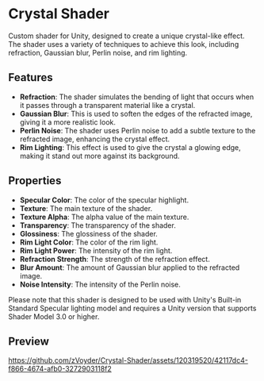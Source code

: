 # Crystal Shader

Custom shader for Unity, designed to create a unique crystal-like effect.
The shader uses a variety of techniques to achieve this look, including refraction, Gaussian blur, Perlin noise, and rim lighting.

## Features

- **Refraction**: The shader simulates the bending of light that occurs when it passes through a transparent material like a crystal.
- **Gaussian Blur**: This is used to soften the edges of the refracted image, giving it a more realistic look.
- **Perlin Noise**: The shader uses Perlin noise to add a subtle texture to the refracted image, enhancing the crystal effect.
- **Rim Lighting**: This effect is used to give the crystal a glowing edge, making it stand out more against its background.

## Properties

- **Specular Color**: The color of the specular highlight.
- **Texture**: The main texture of the shader.
- **Texture Alpha**: The alpha value of the main texture.
- **Transparency**: The transparency of the shader.
- **Glossiness**: The glossiness of the shader.
- **Rim Light Color**: The color of the rim light.
- **Rim Light Power**: The intensity of the rim light.
- **Refraction Strength**: The strength of the refraction effect.
- **Blur Amount**: The amount of Gaussian blur applied to the refracted image.
- **Noise Intensity**: The intensity of the Perlin noise.

Please note that this shader is designed to be used with Unity's Built-in Standard Specular lighting model and requires a Unity version that supports Shader Model 3.0 or higher.

## Preview

https://github.com/zVoyder/Crystal-Shader/assets/120319520/42117dc4-f866-4674-afb0-3272903118f2

